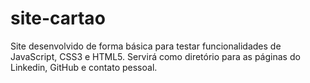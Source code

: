 # site-cartao
Site desenvolvido de forma básica para testar funcionalidades de JavaScript, CSS3 e HTML5. Servirá como diretório para as páginas do Linkedin, GitHub e contato pessoal.
